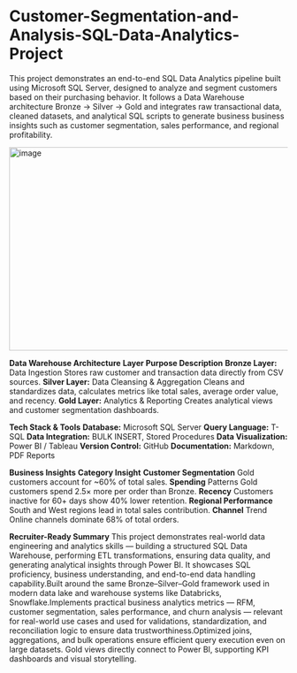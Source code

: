 # Customer-Segmentation-and-Analysis-SQL-Data-Analytics-Project
This project demonstrates an end-to-end SQL Data Analytics pipeline built using Microsoft SQL Server, designed to analyze and segment customers based on their purchasing behavior. It follows a Data Warehouse architecture Bronze → Silver → Gold and integrates raw transactional data, cleaned datasets, and analytical SQL scripts to generate business business insights such as customer segmentation, sales performance, and regional profitability.

<img width="940" height="368" alt="image" src="https://github.com/user-attachments/assets/ff019971-baed-41c8-b755-dd6d0b1d0eb0" />


**Data Warehouse Architecture**
**Layer	Purpose	Description**
**Bronze Layer:**	Data Ingestion	Stores raw customer and transaction data directly from CSV sources.
**Silver Layer:**	Data Cleansing & Aggregation	Cleans and standardizes data, calculates metrics like total sales, average order value, and recency.
**Gold Layer:**	Analytics & Reporting	Creates analytical views and customer segmentation dashboards.

**Tech Stack & Tools**
**Database:**	Microsoft SQL Server
**Query Language:**	T-SQL
**Data Integration:**	BULK INSERT, Stored Procedures
**Data Visualization:**	Power BI / Tableau
**Version Control:**	GitHub
**Documentation:**	Markdown, PDF Reports

**Business Insights**
**Category	Insight**
**Customer Segmentation**	Gold customers account for ~60% of total sales.
**Spending** Patterns	Gold customers spend 2.5× more per order than Bronze.
**Recency**	Customers inactive for 60+ days show 40% lower retention.
**Regional Performance**	South and West regions lead in total sales contribution.
**Channel** Trend	Online channels dominate 68% of total orders.

**Recruiter-Ready Summary**
This project demonstrates real-world data engineering and analytics skills — building a structured SQL Data Warehouse, performing ETL transformations, ensuring data quality, and generating analytical insights through Power BI. It showcases SQL proficiency, business understanding, and end-to-end data handling capability.Built around the same Bronze–Silver–Gold framework used in modern data lake and warehouse systems like Databricks, Snowflake.Implements practical business analytics metrics — RFM, customer segmentation, sales performance, and churn analysis — relevant for real-world use cases and used for validations, standardization, and reconciliation logic to ensure data trustworthiness.Optimized joins, aggregations, and bulk operations ensure efficient query execution even on large datasets. Gold views directly connect to Power BI, supporting KPI dashboards and visual storytelling.









